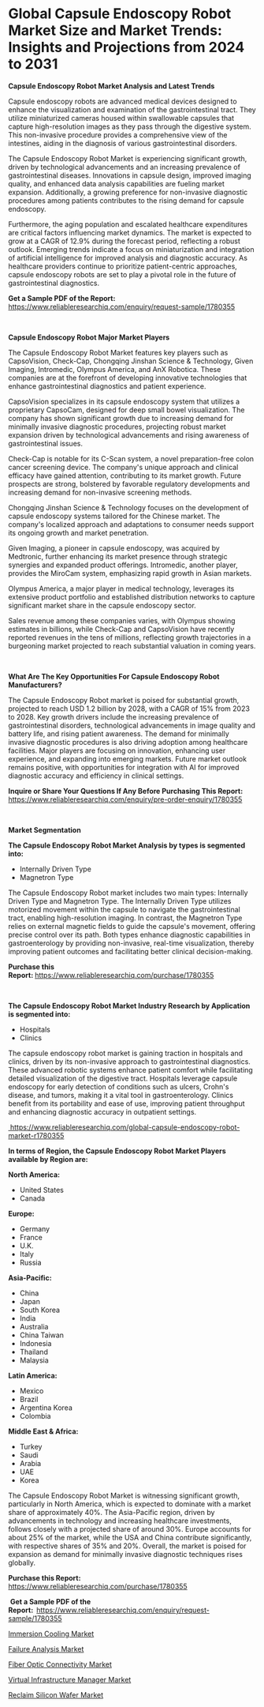 <p><h1>Global Capsule Endoscopy Robot Market Size and Market Trends: Insights and Projections from 2024 to 2031</h1></p><p><strong>Capsule Endoscopy Robot Market Analysis and Latest Trends</strong></p>
<p><p>Capsule endoscopy robots are advanced medical devices designed to enhance the visualization and examination of the gastrointestinal tract. They utilize miniaturized cameras housed within swallowable capsules that capture high-resolution images as they pass through the digestive system. This non-invasive procedure provides a comprehensive view of the intestines, aiding in the diagnosis of various gastrointestinal disorders.</p><p>The Capsule Endoscopy Robot Market is experiencing significant growth, driven by technological advancements and an increasing prevalence of gastrointestinal diseases. Innovations in capsule design, improved imaging quality, and enhanced data analysis capabilities are fueling market expansion. Additionally, a growing preference for non-invasive diagnostic procedures among patients contributes to the rising demand for capsule endoscopy.</p><p>Furthermore, the aging population and escalated healthcare expenditures are critical factors influencing market dynamics. The market is expected to grow at a CAGR of 12.9% during the forecast period, reflecting a robust outlook. Emerging trends indicate a focus on miniaturization and integration of artificial intelligence for improved analysis and diagnostic accuracy. As healthcare providers continue to prioritize patient-centric approaches, capsule endoscopy robots are set to play a pivotal role in the future of gastrointestinal diagnostics.</p></p>
<p><strong>Get a Sample PDF of the Report:&nbsp;</strong> <a href="https://www.reliableresearchiq.com/enquiry/request-sample/1780355?utm_campaign=1159&utm_medium=2&utm_source=Github&utm_content=ia&utm_term=19122024&utm_id=capsule-endoscopy-robot">https://www.reliableresearchiq.com/enquiry/request-sample/1780355</a></p>
<p>&nbsp;</p>
<p><strong>Capsule Endoscopy Robot Major Market Players</strong></p>
<p><p>The Capsule Endoscopy Robot Market features key players such as CapsoVision, Check-Cap, Chongqing Jinshan Science & Technology, Given Imaging, Intromedic, Olympus America, and AnX Robotica. These companies are at the forefront of developing innovative technologies that enhance gastrointestinal diagnostics and patient experience.</p><p>CapsoVision specializes in its capsule endoscopy system that utilizes a proprietary CapsoCam, designed for deep small bowel visualization. The company has shown significant growth due to increasing demand for minimally invasive diagnostic procedures, projecting robust market expansion driven by technological advancements and rising awareness of gastrointestinal issues.</p><p>Check-Cap is notable for its C-Scan system, a novel preparation-free colon cancer screening device. The company's unique approach and clinical efficacy have gained attention, contributing to its market growth. Future prospects are strong, bolstered by favorable regulatory developments and increasing demand for non-invasive screening methods.</p><p>Chongqing Jinshan Science & Technology focuses on the development of capsule endoscopy systems tailored for the Chinese market. The company's localized approach and adaptations to consumer needs support its ongoing growth and market penetration.</p><p>Given Imaging, a pioneer in capsule endoscopy, was acquired by Medtronic, further enhancing its market presence through strategic synergies and expanded product offerings. Intromedic, another player, provides the MiroCam system, emphasizing rapid growth in Asian markets.</p><p>Olympus America, a major player in medical technology, leverages its extensive product portfolio and established distribution networks to capture significant market share in the capsule endoscopy sector.</p><p>Sales revenue among these companies varies, with Olympus showing estimates in billions, while Check-Cap and CapsoVision have recently reported revenues in the tens of millions, reflecting growth trajectories in a burgeoning market projected to reach substantial valuation in coming years.</p></p>
<p>&nbsp;</p>
<p><strong>What Are The Key Opportunities For Capsule Endoscopy Robot Manufacturers?</strong></p>
<p><p>The Capsule Endoscopy Robot market is poised for substantial growth, projected to reach USD 1.2 billion by 2028, with a CAGR of 15% from 2023 to 2028. Key growth drivers include the increasing prevalence of gastrointestinal disorders, technological advancements in image quality and battery life, and rising patient awareness. The demand for minimally invasive diagnostic procedures is also driving adoption among healthcare facilities. Major players are focusing on innovation, enhancing user experience, and expanding into emerging markets. Future market outlook remains positive, with opportunities for integration with AI for improved diagnostic accuracy and efficiency in clinical settings.</p></p>
<p><strong>Inquire or Share Your Questions If Any Before Purchasing This Report:</strong> <a href="https://www.reliableresearchiq.com/enquiry/pre-order-enquiry/1780355?utm_campaign=1159&utm_medium=2&utm_source=Github&utm_content=ia&utm_term=19122024&utm_id=capsule-endoscopy-robot">https://www.reliableresearchiq.com/enquiry/pre-order-enquiry/1780355</a></p>
<p>&nbsp;</p>
<p><strong>Market Segmentation</strong></p>
<p><strong>The Capsule Endoscopy Robot Market Analysis by types is segmented into:</strong></p>
<p><ul><li>Internally Driven Type</li><li>Magnetron Type</li></ul></p>
<p><p>The Capsule Endoscopy Robot market includes two main types: Internally Driven Type and Magnetron Type. The Internally Driven Type utilizes motorized movement within the capsule to navigate the gastrointestinal tract, enabling high-resolution imaging. In contrast, the Magnetron Type relies on external magnetic fields to guide the capsule's movement, offering precise control over its path. Both types enhance diagnostic capabilities in gastroenterology by providing non-invasive, real-time visualization, thereby improving patient outcomes and facilitating better clinical decision-making.</p></p>
<p><strong>Purchase this Report:&nbsp;</strong><a href="https://www.reliableresearchiq.com/purchase/1780355?utm_campaign=1159&utm_medium=2&utm_source=Github&utm_content=ia&utm_term=19122024&utm_id=capsule-endoscopy-robot">https://www.reliableresearchiq.com/purchase/1780355</a></p>
<p>&nbsp;</p>
<p><strong>The Capsule Endoscopy Robot Market Industry Research by Application is segmented into:</strong></p>
<p><ul><li>Hospitals</li><li>Clinics</li></ul></p>
<p><p>The capsule endoscopy robot market is gaining traction in hospitals and clinics, driven by its non-invasive approach to gastrointestinal diagnostics. These advanced robotic systems enhance patient comfort while facilitating detailed visualization of the digestive tract. Hospitals leverage capsule endoscopy for early detection of conditions such as ulcers, Crohn's disease, and tumors, making it a vital tool in gastroenterology. Clinics benefit from its portability and ease of use, improving patient throughput and enhancing diagnostic accuracy in outpatient settings.</p></p>
<p><a href="https://www.reliableresearchiq.com/global-capsule-endoscopy-robot-market-r1780355?utm_campaign=1159&utm_medium=2&utm_source=Github&utm_content=ia&utm_term=19122024&utm_id=capsule-endoscopy-robot">&nbsp;https://www.reliableresearchiq.com/global-capsule-endoscopy-robot-market-r1780355</a></p>
<p><strong>In terms of Region, the Capsule Endoscopy Robot Market Players available by Region are:</strong></p>
<p>
    <p> <strong> North America: </strong>
        <ul>
            <li>United States</li>
            <li>Canada</li>
        </ul>
        </p> 
    <p> <strong> Europe: </strong>
        <ul>
            <li>Germany</li>
            <li>France</li>
            <li>U.K.</li>
            <li>Italy</li>
            <li>Russia</li>
        </ul>
        </p> 
    <p> <strong> Asia-Pacific: </strong>
        <ul>
            <li>China</li>
            <li>Japan</li>
            <li>South Korea</li>
            <li>India</li>
            <li>Australia</li>
            <li>China Taiwan</li>
            <li>Indonesia</li>
            <li>Thailand</li>
            <li>Malaysia</li>
        </ul>
        </p> 
    <p> <strong> Latin America: </strong>
        <ul>
            <li>Mexico</li>
            <li>Brazil</li>
            <li>Argentina Korea</li>
            <li>Colombia</li>
        </ul>
        </p> 
    <p> <strong> Middle East & Africa: </strong>
        <ul>
            <li>Turkey</li>
            <li>Saudi</li>
            <li>Arabia</li>
            <li>UAE</li>
            <li>Korea</li>
        </ul>
    </p>
    </p>
<p><p>The Capsule Endoscopy Robot Market is witnessing significant growth, particularly in North America, which is expected to dominate with a market share of approximately 40%. The Asia-Pacific region, driven by advancements in technology and increasing healthcare investments, follows closely with a projected share of around 30%. Europe accounts for about 25% of the market, while the USA and China contribute significantly, with respective shares of 35% and 20%. Overall, the market is poised for expansion as demand for minimally invasive diagnostic techniques rises globally.</p></p>
<p><strong>Purchase this Report: </strong><a href="https://www.reliableresearchiq.com/purchase/1780355?utm_campaign=1159&utm_medium=2&utm_source=Github&utm_content=ia&utm_term=19122024&utm_id=capsule-endoscopy-robot">https://www.reliableresearchiq.com/purchase/1780355</a></p>
<p>&nbsp;<strong>Get a Sample PDF of the Report:&nbsp;&nbsp;</strong><a href="https://www.reliableresearchiq.com/enquiry/request-sample/1780355?utm_campaign=1159&utm_medium=2&utm_source=Github&utm_content=ia&utm_term=19122024&utm_id=capsule-endoscopy-robot">https://www.reliableresearchiq.com/enquiry/request-sample/1780355</a></p>
<p><strong></strong></p>
<p><p><a href="https://www.linkedin.com/pulse/immersion-cooling-industry-trends-report-analyzing-growth-03ffe?utm_campaign=1159&utm_medium=2&utm_source=Github&utm_content=ia&utm_term=19122024&utm_id=capsule-endoscopy-robot">Immersion Cooling Market</a></p><p><a href="https://www.linkedin.com/pulse/failure-analysis-market-forecasted-using-segmentation-t4rne?utm_campaign=1159&utm_medium=2&utm_source=Github&utm_content=ia&utm_term=19122024&utm_id=capsule-endoscopy-robot">Failure Analysis Market</a></p><p><a href="https://www.linkedin.com/pulse/thorough-examination-size-dynamics-expected-growth-fiber-optic-3opfe?utm_campaign=1159&utm_medium=2&utm_source=Github&utm_content=ia&utm_term=19122024&utm_id=capsule-endoscopy-robot">Fiber Optic Connectivity Market</a></p><p><a href="https://www.linkedin.com/pulse/virtual-infrastructure-manager-market-research-report-business-16xfe?utm_campaign=1159&utm_medium=2&utm_source=Github&utm_content=ia&utm_term=19122024&utm_id=capsule-endoscopy-robot">Virtual Infrastructure Manager Market</a></p><p><a href="https://www.linkedin.com/pulse/reclaim-silicon-wafer-market-growth-segmentation-regional-lvwxe?utm_campaign=1159&utm_medium=2&utm_source=Github&utm_content=ia&utm_term=19122024&utm_id=capsule-endoscopy-robot">Reclaim Silicon Wafer Market</a></p></p>